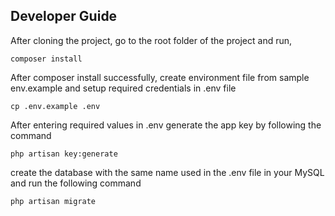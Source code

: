 ## Developer Guide

After cloning the project, go to the root folder of the project and run,

    composer install

After composer install successfully, create environment file from sample env.example and setup required credentials in .env file

    cp .env.example .env

After entering required values in .env generate the app key by following the command

    php artisan key:generate

create the database with the same name used in the .env file in your MySQL and run the following command

    php artisan migrate
